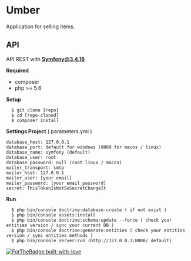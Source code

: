 # Umber
  Application for selling items.
  

## API 
  API REST with **Symfony@3.4.18**
 
__**Required**__
<ul>
  <li>
    composer
  </li>
  <li>
    php >= 5.6
  </li>
  </ul>
  
 __**Setup**__ 
 
      $ git clone [repo]
      $ cd [repo-cloned]
      $ composer install 

**Settings Project** ( parameters.yml )

    database_host: 127.0.0.1
    database_port: default for windows (8889 for macos / linux)
    database_name: symfony (default)
    database_user: root
    database_password: null (root linux / macos)
    mailer_transport: smtp
    mailer_host: 127.0.0.1
    mailer_user: [your email]
    mailer_password: [your email_password]
    secret: ThisTokenIsNotSoSecretChangeIt

 __**Run**__ 
 
      $ php bin/console doctrine:database:create ( if not exist )
      $ php bin/console assets:install
      $ php bin/console doctrine:schema:update --force ( check your entities version / sync your current DB )
      $ php bin/console doctrine:generate:entities ( check your entities version / sync entities methods )
      $ php bin/console server:run (http://127.0.0.1:8000/ default)
      
     
[![ForTheBadge built-with-love](http://ForTheBadge.com/images/badges/built-with-love.svg)](https://github.com/sylvainSUPINTERNET)
